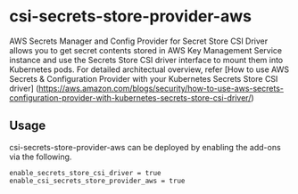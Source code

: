 # csi-secrets-store-provider-aws

AWS Secrets Manager and Config Provider for Secret Store CSI Driver allows you to get secret contents stored in AWS Key Management Service instance and use the Secrets Store CSI driver interface to mount them into Kubernetes pods. For detailed architectual overview, refer [How to use AWS Secrets & Configuration Provider with your Kubernetes Secrets Store CSI driver] (https://aws.amazon.com/blogs/security/how-to-use-aws-secrets-configuration-provider-with-kubernetes-secrets-store-csi-driver/)

## Usage

csi-secrets-store-provider-aws can be deployed by enabling the add-ons via the following.

```hcl
enable_secrets_store_csi_driver = true
enable_csi_secrets_store_provider_aws = true
```